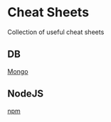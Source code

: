 # Cheat Sheets

Collection of useful cheat sheets

## DB

[Mongo](db/mongo.md)

## NodeJS

[npm](node/npm.md)
